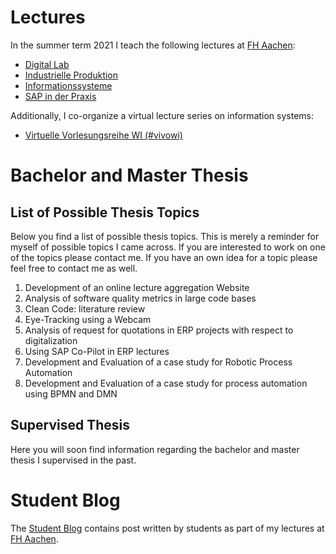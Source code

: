 # Lectures

In the summer term 2021 I teach the following lectures at [FH Aachen](https://www.fh-aachen.de):

- [Digital Lab](/teaching/digital_lab)
- [Industrielle Produktion](/teaching/industrielle_produktion)
- [Informationssysteme](/teaching/informationssysteme)
- [SAP in der Praxis](/teaching/sap_in_der_praxis)

Additionally, I co-organize a virtual lecture series on information systems:

- [Virtuelle Vorlesungsreihe WI (#vivowi)](/teaching/vivowi)

# Bachelor and Master Thesis

## List of Possible Thesis Topics

Below you find a list of possible thesis topics. This is merely a reminder for
myself of possible topics I came across. If you are interested to work on one
of the topics please contact me. If you have an own idea for a topic please feel
free to contact me as well.

1. Development of an online lecture aggregation Website
1. Analysis of software quality metrics in large code bases
1. Clean Code: literature review
1. Eye-Tracking using a Webcam
1. Analysis of request for quotations in ERP projects with respect to digitalization
1. Using SAP Co-Pilot in ERP lectures
1. Development and Evaluation of a case study for Robotic Process Automation
1. Development and Evaluation of a case study for process automation using BPMN and DMN

## Supervised Thesis

Here you will soon find information regarding the bachelor and master thesis I supervised in the past.

# Student Blog

The [Student Blog](/student-blog/) contains post written by students as part of my lectures at [FH Aachen](https://www.fh-aachen.de).
